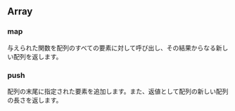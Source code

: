 ## Array



### map
与えられた関数を配列のすべての要素に対して呼び出し、その結果からなる新しい配列を返します。

### push
配列の末尾に指定された要素を追加します。また、返値として配列の新しい配列の長さを返します。
